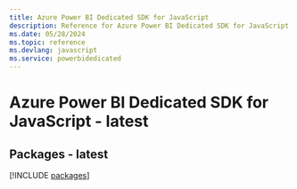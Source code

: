 ```yaml
---
title: Azure Power BI Dedicated SDK for JavaScript
description: Reference for Azure Power BI Dedicated SDK for JavaScript
ms.date: 05/28/2024
ms.topic: reference
ms.devlang: javascript
ms.service: powerbidedicated
---
```

# Azure Power BI Dedicated SDK for JavaScript - latest
## Packages - latest
[!INCLUDE [packages](power-bi-dedicated-index.md)]